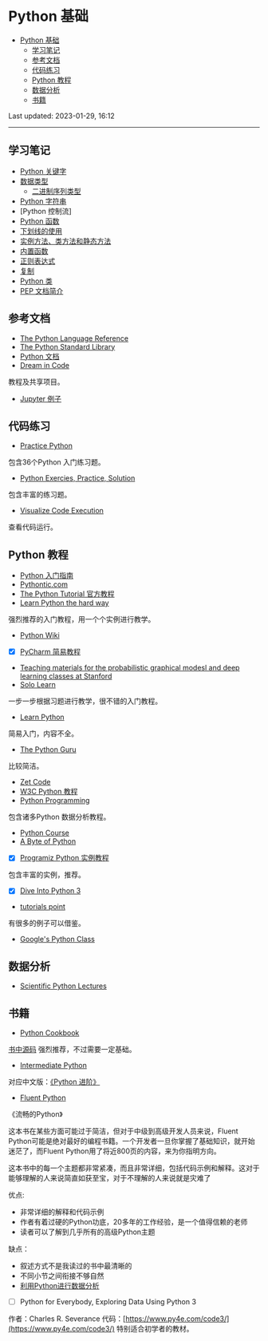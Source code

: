 # Python 基础

- [Python 基础](#python-基础)
  - [学习笔记](#学习笔记)
  - [参考文档](#参考文档)
  - [代码练习](#代码练习)
  - [Python 教程](#python-教程)
  - [数据分析](#数据分析)
  - [书籍](#书籍)

Last updated: 2023-01-29, 16:12
***

## 学习笔记

- [Python 关键字](python_keyword.md)
- [数据类型](types.md)
  - [二进制序列类型](collect_binary.md)
- [Python 字符串](string.md)
- [Python 控制流]
- [Python 函数](function.md)
- [下划线的使用](underscore.md)
- [实例方法、类方法和静态方法](methods.md)
- [内置函数](built_in_function.md)
- [正则表达式](regex.md)
- [复制](copy.md)
- [Python 类](class.md)
- [PEP 文档简介](pep.md)

## 参考文档

- [The Python Language Reference](https://docs.python.org/3.7/reference/index.html#reference-index)
- [The Python Standard Library](https://docs.python.org/3.7/library/index.html#library-index)
- [Python 文档](https://docs.python.org/3/)
- [Dream in Code](https://www.dreamincode.net)

教程及共享项目。

- [Jupyter 例子](https://www.zhihu.com/question/37490497)

## 代码练习

- [Practice Python](https://www.practicepython.org/)

包含36个Python 入门练习题。

- [Python Exercies, Practice, Solution](https://www.w3resource.com/python-exercises/)

包含丰富的练习题。

- [Visualize Code Execution](http://www.pythontutor.com/)

查看代码运行。

## Python 教程

- [Python 入门指南](http://www.pythondoc.com/pythontutorial3/#)
- [Pythontic.com](https://pythontic.com/)
- [The Python Tutorial 官方教程](https://docs.python.org/3/tutorial/index.html)
- [Learn Python the hard way](https://learnpythonthehardway.org/book/)

强烈推荐的入门教程，用一个个实例进行教学。

- [Python Wiki](https://wiki.python.org/moin/BeginnersGuide/Programmers)
- [x]  [PyCharm 简易教程](https://www.guru99.com/creating-your-first-python-program.html)
- [Teaching materials for the probabilistic graphical modesl and deep learning classes at Stanford](https://github.com/kuleshov/cs228-material)
- [Solo Learn](https://www.sololearn.com/Course/Python/)

一步一步根据习题进行教学，很不错的入门教程。

- [Learn Python](https://www.learnpython.org/)

简易入门，内容不全。

- [The Python Guru](https://thepythonguru.com/)

比较简洁。

- [Zet Code](http://zetcode.com/lang/python/)
- [W3C Python 教程](https://www.w3schools.com/python/)
- [Python Programming](https://pythonprogramming.net/)

包含诸多Python 数据分析教程。

- [Python Course](https://www.python-course.eu/python3_course.php)
- [A Byte of Python](https://python.swaroopch.com/)
- [x] [Programiz Python 实例教程](https://www.programiz.com/python-programming)

包含丰富的实例，推荐。

- [x]  [Dive Into Python 3](https://diveinto.org/python3/table-of-contents.html)
- [tutorials point](https://www.tutorialspoint.com/python/index.htm)

有很多的例子可以借鉴。

- [Google's Python Class](https://developers.google.com/edu/python/)

## 数据分析

- [Scientific Python Lectures](https://github.com/jrjohansson/scientific-python-lectures)

## 书籍

- [Python Cookbook](https://python3-cookbook.readthedocs.io/zh_CN/latest/)

[书中源码](https://github.com/dabeaz/python-cookbook)
强烈推荐，不过需要一定基础。

- [Intermediate Python](http://book.pythontips.com/en/latest/)

对应中文版：[《Python 进阶》](https://eastlakeside.gitbooks.io/interpy-zh/content/)

- [Fluent Python](https://github.com/fluentpython)

《流畅的Python》

这本书在某些方面可能过于简洁，但对于中级到高级开发人员来说，Fluent Python可能是绝对最好的编程书籍。一个开发者一旦你掌握了基础知识，就开始迷茫了，而Fluent Python用了将近800页的内容，来为你指明方向。

这本书中的每一个主题都非常紧凑，而且非常详细，包括代码示例和解释。这对于能够理解的人来说简直如获至宝，对于不理解的人来说就是灾难了

优点:

- 非常详细的解释和代码示例
- 作者有着过硬的Python功底，20多年的工作经验，是一个值得信赖的老师
- 读者可以了解到几乎所有的高级Python主题

缺点：

- 叙述方式不是我读过的书中最清晰的
- 不同小节之间衔接不够自然
- [利用Python进行数据分析](https://seancheney.gitbook.io/python-for-data-analysis-2nd/di-01-zhang-zhun-bei-gong-zuo)

- [ ] Python for Everybody, Exploring Data Using Python 3

作者：Charles R. Severance
代码：[https://www.py4e.com/code3/](https://www.py4e.com/code3/)
特别适合初学者的教材。
